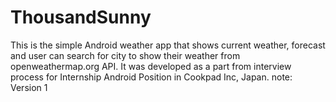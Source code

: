 # ThousandSunny
This is the simple Android weather app that shows current weather, forecast and user can search for city to show their weather from openweathermap.org API. It was developed as a part from interview process for Internship Android Position in Cookpad Inc, Japan. note: Version 1
